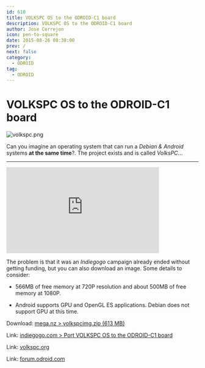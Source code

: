 ```yaml
---
id: 610
title: VOLKSPC OS to the ODROID-C1 board
description: VOLKSPC OS to the ODROID-C1 board
author: Jose Cerrejon
icon: pen-to-square
date: 2015-08-26 08:38:00
prev: /
next: false
category:
  - ODROID
tag:
  - ODROID
---
```


# VOLKSPC OS to the ODROID-C1 board

![volkspc.png](/images/2015/08/volkspc.png)

Can you imagine an operating system that can run a *Debian & Android* systems **at the same time**?. The project exists and is called *VolksPC*...

- - -
<iframe width="400" height="225" src="https://www.youtube.com/embed/QqJgAokMZu0?rel=0&amp;showinfo=0" frameborder="0" allowfullscreen></iframe>

The problem is that it was an *Indiegogo* campaign already ended without getting funding, but you can also download an image. Some details to consider:

* 566MB of free memory at 720P resolution and about 500MB of free memory  at 1080P. 

* Android supports GPU and OpenGL ES applications. Debian does not support GPU at this time. 

Download: [mega.nz > volkspcimg.zip (613 MB)](https://mega.nz/#!iFsyFYoC!Rn-2735qnG4TlrUPwju646vzKBSwjkecfmzxg3lSuQA)

Link: [indiegogo.com > Port VOLKSPC OS to the ODROID-C1 board](https://www.indiegogo.com/projects/port-volkspc-os-to-the-odroid-c1-board#/story)

Link: [volkspc.org](http://www.volkspc.org/)

Link: [forum.odroid.com](http://forum.odroid.com/viewtopic.php?f=111&t=14374)